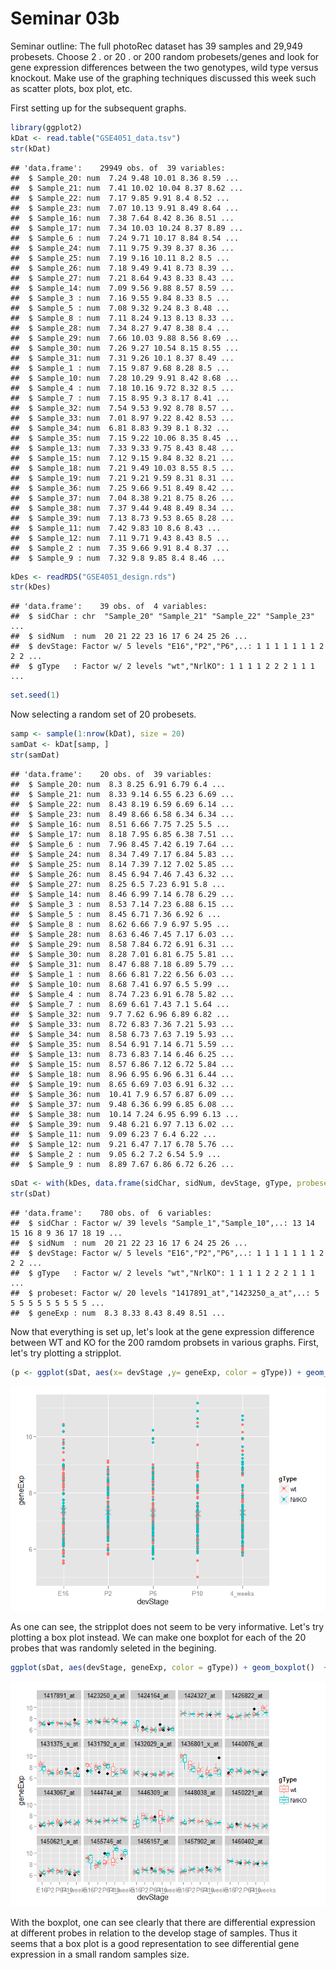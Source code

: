 # Seminar 03b

Seminar outline: 
The full photoRec dataset has 39 samples and 29,949 probesets. Choose 2 . or 20 . or 200 random probesets/genes and look for gene expression differences between the two genotypes, wild type versus knockout. Make use of the graphing techniques discussed this week such as scatter plots, box plot, etc. 

First setting up for the subsequent graphs. 


```r
library(ggplot2)
kDat <- read.table("GSE4051_data.tsv")
str(kDat)
```

```
## 'data.frame':	29949 obs. of  39 variables:
##  $ Sample_20: num  7.24 9.48 10.01 8.36 8.59 ...
##  $ Sample_21: num  7.41 10.02 10.04 8.37 8.62 ...
##  $ Sample_22: num  7.17 9.85 9.91 8.4 8.52 ...
##  $ Sample_23: num  7.07 10.13 9.91 8.49 8.64 ...
##  $ Sample_16: num  7.38 7.64 8.42 8.36 8.51 ...
##  $ Sample_17: num  7.34 10.03 10.24 8.37 8.89 ...
##  $ Sample_6 : num  7.24 9.71 10.17 8.84 8.54 ...
##  $ Sample_24: num  7.11 9.75 9.39 8.37 8.36 ...
##  $ Sample_25: num  7.19 9.16 10.11 8.2 8.5 ...
##  $ Sample_26: num  7.18 9.49 9.41 8.73 8.39 ...
##  $ Sample_27: num  7.21 8.64 9.43 8.33 8.43 ...
##  $ Sample_14: num  7.09 9.56 9.88 8.57 8.59 ...
##  $ Sample_3 : num  7.16 9.55 9.84 8.33 8.5 ...
##  $ Sample_5 : num  7.08 9.32 9.24 8.3 8.48 ...
##  $ Sample_8 : num  7.11 8.24 9.13 8.13 8.33 ...
##  $ Sample_28: num  7.34 8.27 9.47 8.38 8.4 ...
##  $ Sample_29: num  7.66 10.03 9.88 8.56 8.69 ...
##  $ Sample_30: num  7.26 9.27 10.54 8.15 8.55 ...
##  $ Sample_31: num  7.31 9.26 10.1 8.37 8.49 ...
##  $ Sample_1 : num  7.15 9.87 9.68 8.28 8.5 ...
##  $ Sample_10: num  7.28 10.29 9.91 8.42 8.68 ...
##  $ Sample_4 : num  7.18 10.16 9.72 8.32 8.5 ...
##  $ Sample_7 : num  7.15 8.95 9.3 8.17 8.41 ...
##  $ Sample_32: num  7.54 9.53 9.92 8.78 8.57 ...
##  $ Sample_33: num  7.01 8.97 9.22 8.42 8.53 ...
##  $ Sample_34: num  6.81 8.83 9.39 8.1 8.32 ...
##  $ Sample_35: num  7.15 9.22 10.06 8.35 8.45 ...
##  $ Sample_13: num  7.33 9.33 9.75 8.43 8.48 ...
##  $ Sample_15: num  7.12 9.15 9.84 8.32 8.21 ...
##  $ Sample_18: num  7.21 9.49 10.03 8.55 8.5 ...
##  $ Sample_19: num  7.21 9.21 9.59 8.31 8.31 ...
##  $ Sample_36: num  7.25 9.66 9.51 8.49 8.42 ...
##  $ Sample_37: num  7.04 8.38 9.21 8.75 8.26 ...
##  $ Sample_38: num  7.37 9.44 9.48 8.49 8.34 ...
##  $ Sample_39: num  7.13 8.73 9.53 8.65 8.28 ...
##  $ Sample_11: num  7.42 9.83 10 8.6 8.43 ...
##  $ Sample_12: num  7.11 9.71 9.43 8.43 8.5 ...
##  $ Sample_2 : num  7.35 9.66 9.91 8.4 8.37 ...
##  $ Sample_9 : num  7.32 9.8 9.85 8.4 8.46 ...
```

```r
kDes <- readRDS("GSE4051_design.rds")
str(kDes)
```

```
## 'data.frame':	39 obs. of  4 variables:
##  $ sidChar : chr  "Sample_20" "Sample_21" "Sample_22" "Sample_23" ...
##  $ sidNum  : num  20 21 22 23 16 17 6 24 25 26 ...
##  $ devStage: Factor w/ 5 levels "E16","P2","P6",..: 1 1 1 1 1 1 1 2 2 2 ...
##  $ gType   : Factor w/ 2 levels "wt","NrlKO": 1 1 1 1 2 2 2 1 1 1 ...
```

```r
set.seed(1)
```

Now selecting a random set of 20 probesets. 


```r
samp <- sample(1:nrow(kDat), size = 20)
samDat <- kDat[samp, ]
str(samDat)
```

```
## 'data.frame':	20 obs. of  39 variables:
##  $ Sample_20: num  8.3 8.25 6.91 6.79 6.4 ...
##  $ Sample_21: num  8.33 9.14 6.55 6.23 6.69 ...
##  $ Sample_22: num  8.43 8.19 6.59 6.69 6.14 ...
##  $ Sample_23: num  8.49 8.66 6.58 6.34 6.34 ...
##  $ Sample_16: num  8.51 6.66 7.75 7.25 5.5 ...
##  $ Sample_17: num  8.18 7.95 6.85 6.38 7.51 ...
##  $ Sample_6 : num  7.96 8.45 7.42 6.19 7.64 ...
##  $ Sample_24: num  8.34 7.49 7.17 6.84 5.83 ...
##  $ Sample_25: num  8.14 7.39 7.12 7.02 5.85 ...
##  $ Sample_26: num  8.45 6.94 7.46 7.43 6.32 ...
##  $ Sample_27: num  8.25 6.5 7.23 6.91 5.8 ...
##  $ Sample_14: num  8.46 6.99 7.14 6.78 6.29 ...
##  $ Sample_3 : num  8.53 7.14 7.23 6.88 6.15 ...
##  $ Sample_5 : num  8.45 6.71 7.36 6.92 6 ...
##  $ Sample_8 : num  8.62 6.66 7.9 6.97 5.95 ...
##  $ Sample_28: num  8.63 6.46 7.45 7.17 6.03 ...
##  $ Sample_29: num  8.58 7.84 6.72 6.91 6.31 ...
##  $ Sample_30: num  8.28 7.01 6.81 6.75 5.81 ...
##  $ Sample_31: num  8.47 6.88 7.18 6.89 5.79 ...
##  $ Sample_1 : num  8.66 6.81 7.22 6.56 6.03 ...
##  $ Sample_10: num  8.68 7.41 6.97 6.5 5.99 ...
##  $ Sample_4 : num  8.74 7.23 6.91 6.78 5.82 ...
##  $ Sample_7 : num  8.69 6.61 7.43 7.1 5.64 ...
##  $ Sample_32: num  9.7 7.62 6.96 6.89 6.82 ...
##  $ Sample_33: num  8.72 6.83 7.36 7.21 5.93 ...
##  $ Sample_34: num  8.58 6.73 7.63 7.19 5.93 ...
##  $ Sample_35: num  8.54 6.91 7.14 6.71 5.59 ...
##  $ Sample_13: num  8.73 6.83 7.14 6.46 6.25 ...
##  $ Sample_15: num  8.57 6.86 7.12 6.72 5.84 ...
##  $ Sample_18: num  8.96 6.95 6.96 6.31 6.44 ...
##  $ Sample_19: num  8.65 6.69 7.03 6.91 6.32 ...
##  $ Sample_36: num  10.41 7.9 6.57 6.87 6.09 ...
##  $ Sample_37: num  9.48 6.36 6.99 6.85 6.08 ...
##  $ Sample_38: num  10.14 7.24 6.95 6.99 6.13 ...
##  $ Sample_39: num  9.48 6.21 6.97 7.13 6.02 ...
##  $ Sample_11: num  9.09 6.23 7 6.4 6.22 ...
##  $ Sample_12: num  9.21 6.47 7.17 6.78 5.76 ...
##  $ Sample_2 : num  9.05 6.2 7.2 6.54 5.9 ...
##  $ Sample_9 : num  8.89 7.67 6.86 6.72 6.26 ...
```

```r
sDat <- with(kDes, data.frame(sidChar, sidNum, devStage, gType, probeset = factor(rep(rownames(samDat), each = nrow(kDes))), geneExp = as.vector(t(as.matrix(samDat)))))
str(sDat)
```

```
## 'data.frame':	780 obs. of  6 variables:
##  $ sidChar : Factor w/ 39 levels "Sample_1","Sample_10",..: 13 14 15 16 8 9 36 17 18 19 ...
##  $ sidNum  : num  20 21 22 23 16 17 6 24 25 26 ...
##  $ devStage: Factor w/ 5 levels "E16","P2","P6",..: 1 1 1 1 1 1 1 2 2 2 ...
##  $ gType   : Factor w/ 2 levels "wt","NrlKO": 1 1 1 1 2 2 2 1 1 1 ...
##  $ probeset: Factor w/ 20 levels "1417891_at","1423250_a_at",..: 5 5 5 5 5 5 5 5 5 5 ...
##  $ geneExp : num  8.3 8.33 8.43 8.49 8.51 ...
```

Now that everything is set up, let's look at the gene expression difference between WT and KO for the 200 ramdom probsets in various graphs. First, let's try plotting a stripplot. 


```r
(p <- ggplot(sDat, aes(x= devStage ,y= geneExp, color = gType)) + geom_point() + stat_summary(fun.y = mean, geom = "point", shape = 4, size = 4))
```

![](Seminar03b_files/figure-html/unnamed-chunk-3-1.png) 

As one can see, the stripplot does not seem to be very informative. Let's try plotting a box plot instead. We can make one boxplot for each of the 20 probes that was randomly seleted in the begining.  


```r
ggplot(sDat, aes(devStage, geneExp, color = gType)) + geom_boxplot()  + facet_wrap(~ probeset, ncol=5) + stat_summary(fun.y = mean, geom = "point", shape = 4, size = 4)
```

![](Seminar03b_files/figure-html/unnamed-chunk-4-1.png) 

With the boxplot, one can see clearly that there are differential expression at different probes in relation to the develop stage of samples. Thus it seems that a box plot is a good representation to see differential gene expression in a small random samples size. 



